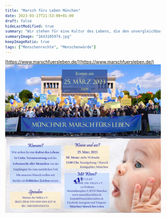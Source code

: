 ```yaml
---
title: "Marsch fürs Leben München"
date: 2023-03-17T21:53:00+01:00
draft: false
hideLastModified: true
summary: "Wir stehen für eine Kultur des Lebens, die den unvergleichbaren und unbedingten Wert des menschlichen Lebens kennt. Wir stehen für das Lebensrecht aller Menschen und erheben unsere Stimme für jene, die das selbst nicht tun können."
summaryImage: "1643105974.jpg"
keepImageRatio: true
tags: ["Menschenrechte", "Menschenwürde"]
---
```

[https://www.marschfuersleben.de/](https://www.marschfuersleben.de/)
![Einladung zum Marsch fürs Leben in München am 25. März 2023 um 13 Uhr auf dem Königsplatz in München](MMfL_2023.jpg "Einladung zum Marsch fürs Leben in München am 25. März 2023 um 13 Uhr auf dem Königsplatz")
